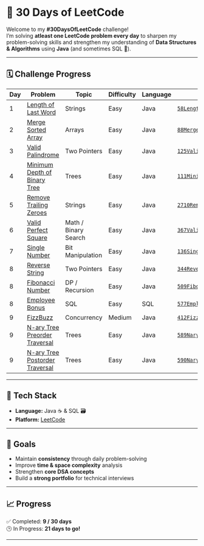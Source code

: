 # 🧩 30 Days of LeetCode

Welcome to my **#30DaysOfLeetCode** challenge!  
I’m solving **atleast one LeetCode problem every day** to sharpen my problem-solving skills and strengthen my understanding of **Data Structures & Algorithms** using **Java** (and sometimes SQL 💾).

---

## 🗓️ Challenge Progress

| Day | Problem | Topic | Difficulty | Language | File |
|-----|----------|--------|-------------|-----------|------|
| 1 | [Length of Last Word](https://leetcode.com/problems/length-of-last-word/) | Strings | Easy | Java | [`58LengthOfLastWord.java`](./58LengthOfLastWord.java) |
| 2 | [Merge Sorted Array](https://leetcode.com/problems/merge-sorted-array/) | Arrays | Easy | Java | [`88MergeSortedArray.java`](./88MergeSortedArray.java) |
| 3 | [Valid Palindrome](https://leetcode.com/problems/valid-palindrome/) | Two Pointers | Easy | Java | [`125ValidPalindrome.java`](./125ValidPalindrome.java) |
| 4 | [Minimum Depth of Binary Tree](https://leetcode.com/problems/minimum-depth-of-binary-tree/) | Trees | Easy | Java | [`111MinimumDepthOfBinaryTree.java`](./111MinimumDepthOfBinaryTree.java) |
| 5 | [Remove Trailing Zeroes](https://leetcode.com/problems/remove-trailing-zeros-from-a-string/) | Strings | Easy | Java | [`2710RemoveTrailingZeroes.java`](./2710RemoveTrailingZeroes.java) |
| 6 | [Valid Perfect Square](https://leetcode.com/problems/valid-perfect-square/) | Math / Binary Search | Easy | Java | [`367ValidPerfectSquare.java`](./367ValidPerfectSquare.java) |
| 7 | [Single Number](https://leetcode.com/problems/single-number/) | Bit Manipulation | Easy | Java | [`136SingleNumber.java`](./136SingleNumber.java) |
| 8 | [Reverse String](https://leetcode.com/problems/reverse-string/) | Two Pointers | Easy | Java | [`344ReverseString.java`](./344ReverseString.java) |
| 8 | [Fibonacci Number](https://leetcode.com/problems/fibonacci-number/) | DP / Recursion | Easy | Java | [`509FibonacciNumber.java`](./509FibonacciNumber.java) |
| 8 | [Employee Bonus](https://leetcode.com/problems/employee-bonus/) | SQL | Easy | SQL | [`577EmployeeBonus.sql`](./577EmployeeBonus.sql) |
| 9 | [FizzBuzz](https://leetcode.com/problems/fizz-buzz-multithreaded/) | Concurrency | Medium | Java | [`412FizzBuzz.java`](./412FizzBuzz.java) |
| 9 | [N-ary Tree Preorder Traversal](https://leetcode.com/problems/n-ary-tree-preorder-traversal/) | Trees | Easy | Java | [`589NaryTreePreorderTraversal.java`](./589NaryTreePreorderTraversal.java) |
| 9 | [N-ary Tree Postorder Traversal](https://leetcode.com/problems/n-ary-tree-postorder-traversal/) | Trees | Easy | Java | [`590NaryTreePostorderTraversal.java`](./590NaryTreePostorderTraversal.java) |

---

## 🧰 Tech Stack

- **Language:** Java ☕ & SQL 🗃️  
- **Platform:** [LeetCode](https://leetcode.com/)  

---

## 🎯 Goals

- Maintain **consistency** through daily problem-solving  
- Improve **time & space complexity** analysis  
- Strengthen **core DSA concepts**  
- Build a **strong portfolio** for technical interviews  

---

## 📈 Progress

✅ Completed: **9 / 30 days**  
🕒 In Progress: **21 days to go!**

---
